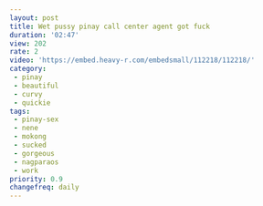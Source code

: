 ```yaml
---
layout: post
title: Wet pussy pinay call center agent got fuck
duration: '02:47'
view: 202
rate: 2
video: 'https://embed.heavy-r.com/embedsmall/112218/112218/'
category: 
 - pinay
 - beautiful
 - curvy
 - quickie
tags: 
 - pinay-sex
 - nene
 - mokong
 - sucked
 - gorgeous
 - nagparaos
 - work
priority: 0.9
changefreq: daily
---
```

